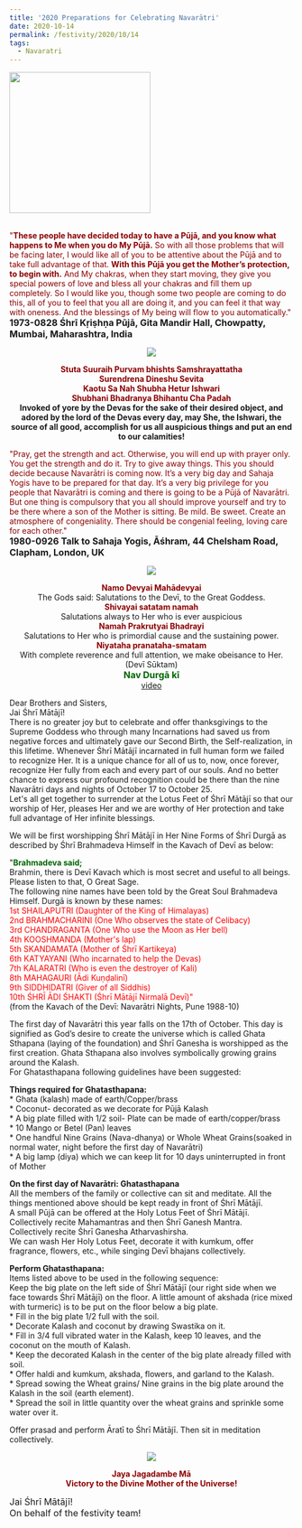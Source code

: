 ```yaml
---
title: '2020 Preparations for Celebrating Navarātri'
date: 2020-10-14
permalink: /festivity/2020/10/14
tags:
  - Navaratri
---
```


<div style="text-align: left"><img src="/images/image00.png" width="250" /></div><br>

<p>
<font color="DarkRed">"<b>These people have decided today to have a Pūjā, and you know what happens to Me when you do My Pūjā.</b> So with all those problems that will be facing later, I would like all of you to be attentive about the Pūjā and to take full advantage of that. <b>With this Pūjā you get the Mother’s protection, to begin with.</b> And My chakras, when they start moving, they give you special powers of love and bless all your chakras and fill them up completely. So I would like you, though some two people are coming to do this, all of you to feel that you all are doing it, and you can feel it that way with oneness. And the blessings of My being will flow to you automatically."</font><br>
<font size="+0"><b>1973-0828 Śhrī Kṛiṣhṇa Pūjā, Gita Mandir Hall, Chowpatty, Mumbai, Maharashtra, India</b></font>
</p>

<div style="text-align: center"><img src="/images/image504.png" /></div>

<p style="text-align:center;">
<font color="DarkRed"><b>Stuta Suuraih Purvam bhishts Samshrayattatha<br>
Surendrena Dineshu Sevita<br>
Kaotu Sa Nah Shubha Hetur Ishwari<br>
Shubhani Bhadranya Bhihantu Cha Padah</b></font><br>
<b>Invoked of yore by the Devas for the sake of their desired object, 
and adored by the lord of the Devas every day, 
may She, the Ishwari, the source of all good, accomplish for us all auspicious things and put an end to our calamities!</b>
</p>

<p>
<font color="DarkRed">"Pray, get the strength and act. Otherwise, you will end up with prayer only. You get the strength and do it. Try to give away things. This you should decide because Navarātri is coming now. It’s a very big day and Sahaja Yogis have to be prepared for that day. It’s a very big privilege for you people that Navarātri is coming and there is going to be a Pūjā of Navarātri. But one thing is compulsory that you all should improve yourself and try to be there where a son of the Mother is sitting. Be mild. Be sweet. Create an atmosphere of congeniality. There should be congenial feeling, loving care for each other."</font><br>
<font size="+0"><b>1980-0926 Talk to Sahaja Yogis, Āśhram, 44 Chelsham Road, Clapham, London, UK</b></font>
</p>

<div style="text-align: center"><img src="/images/image505.png" /></div>

<p style="text-align:center;">
<font color="DarkRed"><b>Namo Devyai Mahādevyai</b></font><br>
The Gods said: Salutations to the Devī, to the Great Goddess.<br>
<font color="DarkRed"><b>Shivayai satatam namah</b></font><br>
Salutations always to Her who is ever auspicious<br>
<font color="DarkRed"><b>Namah Prakrutyai Bhadrayi</b></font><br>
Salutations to Her who is primordial cause and the sustaining power.<br>
<font color="DarkRed"><b>Niyataha pranataha-smatam</b></font><br>
With complete reverence and full attention, we make obeisance to Her.<br>
(Devī Sūktam)<br>
<font color="DarkGreen"><font size="+0"><b>Nav Durgā kī</b></font></font><br>
<a href="https://seven-teams.github.io/Videos_Links.html">video</a>
</p>

<p>
Dear Brothers and Sisters,<br>
Jai Śhrī Mātājī!<br>
There is no greater joy but to celebrate and offer thanksgivings to the Supreme Goddess who through many Incarnations had saved us from negative forces and ultimately gave our Second Birth, the Self-realization, in this lifetime. Whenever Śhrī Mātājī incarnated in full human form we failed to recognize Her. It is a unique chance for all of us to, now, once forever, recognize Her fully from each and every part of our souls. And no better chance to express our profound recognition could be there than the nine Navarātri days and nights of October 17 to October 25.<br> 
Let's all get together to surrender at the Lotus Feet of Śhrī Mātājī so that our worship of Her, pleases Her and we are worthy of Her protection and take full advantage of Her infinite blessings.<br>
</p>

<p>
We will be first worshipping Śhrī Mātājī in Her Nine Forms of Śhrī Durgā as described by Śhrī Brahmadeva Himself in the Kavach of Devī as below:<br>
</p>	

<p>
"<font color="DarkGreen"><b>Brahmadeva said;</b></font><br>
Brahmin, there is Devī Kavach which is most secret and useful to all beings.<br>
Please listen to that, O Great Sage.<br>
The following nine names have been told by the Great Soul Brahmadeva<br>
Himself. Durgā is known by these names:<br>
<font color="red">1st SHAILAPUTRI (Daughter of the King of Himalayas)<br>
2nd BRAHMACHARINI (One Who observes the state of Celibacy)<br>
3rd CHANDRAGANTA (One Who use the Moon as Her bell)<br>
4th KOOSHMANDA (Mother's lap)<br>
5th SKANDAMATA (Mother of Śhrī Kartikeya)<br>
6th KATYAYANI (Who incarnated to help the Devas)<br>
7th KALARATRI (Who is even the destroyer of Kali)<br>
8th MAHAGAURI (Ādi Kuṇḍalinī)<br>
9th SIDDHIDATRI (Giver of all Siddhis)<br>
10th ŚHRĪ ĀDI ŚHAKTI (Śhrī Mātājī Nirmalā Devī)"</font><br>
(from the Kavach of the Devī: Navarātri Nights, Pune 1988-10) 
</p>

<p>
The first day of Navarātri this year falls on the 17th of October. This day is signified as God’s desire to create the universe which is called Ghata Sthapana (laying of the foundation) and Śhrī Ganesha is worshipped as the first creation. Ghata Sthapana also involves symbolically growing grains around the Kalash.<br>
For Ghatasthapana following guidelines have been suggested:
</p>

<p>
<b>Things required for Ghatasthapana:</b><br>
* Ghata (kalash) made of earth/Copper/brass<br>
* Coconut- decorated as we decorate for Pūjā Kalash<br>
* A big plate filled with 1/2 soil- Plate can be made of earth/copper/brass<br>
* 10 Mango or Betel (Pan) leaves<br>
* One handful Nine Grains (Nava-dhanya) or Whole Wheat Grains(soaked in normal water, night before the first day of Navarātri)<br>
* A big lamp (diya) which we can keep lit for 10 days uninterrupted in front of Mother<br>
</p>

<p>
<b>On the first day of Navarātri: Ghatasthapana</b><br>
All the members of the family or collective can sit and meditate. All the things mentioned above should be kept ready in front of Śhrī Mātājī.<br>
A small Pūjā can be offered at the Holy Lotus Feet of Śhrī Mātājī.<br>
Collectively recite Mahamantras and then Śhrī Ganesh Mantra.<br>
Collectively recite Śhrī Ganesha Atharvashirsha.<br>
We can wash Her Holy Lotus Feet, decorate it with kumkum, offer fragrance, flowers, etc., while singing Devī bhajans collectively.<br>
</p>

<p>
<b>Perform Ghatasthapana:</b><br>
Items listed above to be used in the following sequence:<br> 
Keep the big plate on the left side of Śhrī Mātājī (our right side when we face towards Śhrī Mātājī) on the floor. A little amount of akshada (rice mixed with turmeric) is to be put on the floor below a big plate.<br>
* Fill in the big plate 1/2 full with the soil.<br> 
* Decorate Kalash and coconut by drawing Swastika on it.<br>
* Fill in 3/4 full vibrated water in the Kalash, keep 10 leaves, and the coconut on the mouth of Kalash.<br>
* Keep the decorated Kalash in the center of the big plate already filled with soil.<br>
* Offer haldi and kumkum, akshada, flowers, and garland to the Kalash.<br>
* Spread sowing the Wheat grains/ Nine grains in the big plate around the Kalash in the soil (earth element).<br>
* Spread the soil in little quantity over the wheat grains and sprinkle some water over it.<br>
</p>

<p>
Offer prasad and perform Āratī to Śhrī Mātājī. Then sit in meditation collectively.
</p>	

<div style="text-align: center"><img src="/images/image506.png" /></div>

<p style="color:DarkRed; text-align:center;">
<b>Jaya Jagadambe Mā<br>
Victory to the Divine Mother of the Universe!</b><br>
</p>

<p>
<font size="+0">Jai Śhrī Mātājī!<br>
On behalf of the festivity team!</font>
</p>